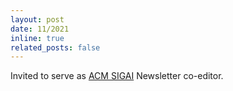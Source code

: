 ```yaml
---
layout: post
date: 11/2021
inline: true
related_posts: false
---
```

Invited to serve as <a href="https://sigai.acm.org/main/">ACM SIGAI</a> Newsletter co-editor.
